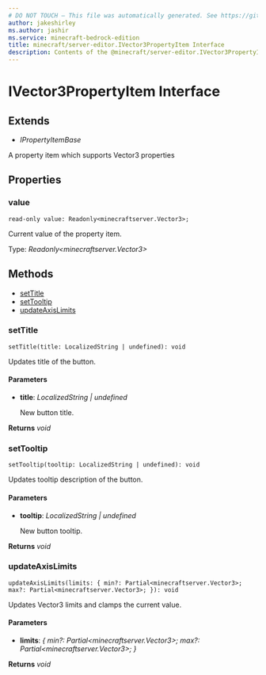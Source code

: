 ```yaml
---
# DO NOT TOUCH — This file was automatically generated. See https://github.com/mojang/minecraftapidocsgenerator to modify descriptions, examples, etc.
author: jakeshirley
ms.author: jashir
ms.service: minecraft-bedrock-edition
title: minecraft/server-editor.IVector3PropertyItem Interface
description: Contents of the @minecraft/server-editor.IVector3PropertyItem class.
---
```

# IVector3PropertyItem Interface

## Extends
- *IPropertyItemBase*

A property item which supports Vector3 properties

## Properties

### **value**
`read-only value: Readonly<minecraftserver.Vector3>;`

Current value of the property item.

Type: *Readonly<minecraftserver.Vector3>*

## Methods
- [setTitle](#settitle)
- [setTooltip](#settooltip)
- [updateAxisLimits](#updateaxislimits)

### **setTitle**
`
setTitle(title: LocalizedString | undefined): void
`

Updates title of the button.

#### **Parameters**
- **title**: *LocalizedString | undefined*
  
  New button title.

**Returns** *void*

### **setTooltip**
`
setTooltip(tooltip: LocalizedString | undefined): void
`

Updates tooltip description of the button.

#### **Parameters**
- **tooltip**: *LocalizedString | undefined*
  
  New button tooltip.

**Returns** *void*

### **updateAxisLimits**
`
updateAxisLimits(limits: {
        min?: Partial<minecraftserver.Vector3>;
        max?: Partial<minecraftserver.Vector3>;
    }): void
`

Updates Vector3 limits and clamps the current value.

#### **Parameters**
- **limits**: *{
        min?: Partial<minecraftserver.Vector3>;
        max?: Partial<minecraftserver.Vector3>;
    }*

**Returns** *void*
